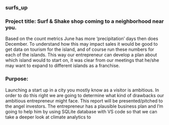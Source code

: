 ### surfs_up
### Project title: Surf & Shake shop coming to a neighborhood near you.

Based on the count metrics June has more ‘precipitation’ days then does December. To understand how this may impact sales it would be good to get data on tourism for the island, and of course run these numbers for each of the islands. This way our entrepreneur can develop a plan about which island would to start on, it was clear from our meetings that he/she may want to expand to different islands as a franchise. 

### Purpose: 
Launching a start up in a city you mostly know as a visitor is ambitious. In order to do this right we are going to determine what kind of drawbacks our ambitious entrepreneur might face. This report will be presented/pitched to the angel investors. The entrepreneur has a plausible business plan and I’m going to help him by using SQLite database with VS code so that we can take a deeper look at climate analytics to 
